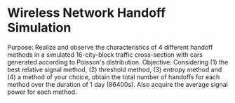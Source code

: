 # Wireless Network Handoff Simulation
Purpose: Realize and observe the characteristics of 4 different handoff methods in a simulated 16-city-block traffic cross-section with cars generated according to Poisson's distribution.
Objective: Considering (1) the best relative signal method, (2) threshold method, (3) entropy method and (4) a method of your choice, obtain the total number of handoffs for each method over the duration of 1 day (86400s). Also acquire the average signal power for each method.
